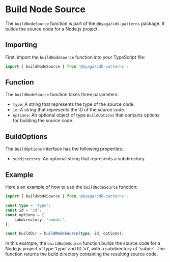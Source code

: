 # Build Node Source

The `buildNodeSource` function is part of the `@byaga/cdk-patterns` package. It builds the source code for a Node.js project.

## Importing

First, import the `buildNodeSource` function into your TypeScript file:

```typescript
import { buildNodeSource } from '@byaga/cdk-patterns';
```

## Function

The `buildNodeSource` function takes three parameters:

- `type`: A string that represents the type of the source code.
- `id`: A string that represents the ID of the source code.
- `options`: An optional object of type `BuildOptions` that contains options for building the source code.

## BuildOptions

The `BuildOptions` interface has the following properties:

- `subdirectory`: An optional string that represents a subdirectory.

## Example

Here's an example of how to use the `buildNodeSource` function:

```typescript
import { buildNodeSource } from '@byaga/cdk-patterns';

const type = 'type';
const id = 'id';
const options = {
    subdirectory: 'subdir',
};

const buildDir = buildNodeSource(type, id, options);
```

In this example, the `buildNodeSource` function builds the source code for a Node.js project of type 'type' and ID 'id', with a subdirectory of 'subdir'. The function returns the build directory containing the resulting source code.